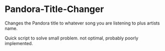 Pandora-Title-Changer
=====================

Changes the Pandora title to whatever song you are listening to plus artists name.

Quick script to solve small problem.  not optimal, probably poorly implemented.
